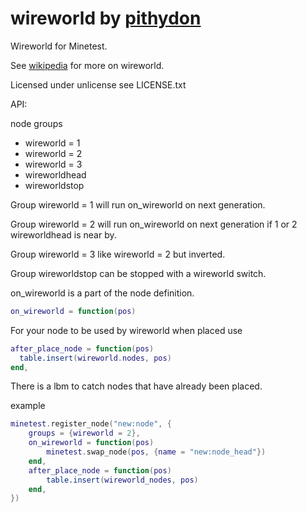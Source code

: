 # wireworld by [pithydon]

Wireworld for Minetest.

See [wikipedia] for more on wireworld.

Licensed under unlicense see LICENSE.txt

API:

node groups

* wireworld = 1
* wireworld = 2
* wireworld = 3
* wireworldhead
* wireworldstop

Group wireworld = 1 will run on_wireworld on next generation.

Group wireworld = 2 will run on_wireworld on next generation if 1 or 2 wireworldhead is near by.

Group wireworld = 3 like wireworld = 2 but inverted.

Group wireworldstop can be stopped with a wireworld switch.

on_wireworld is a part of the node definition.

```lua
on_wireworld = function(pos)
```
For your node to be used by wireworld when placed use

```lua
after_place_node = function(pos)
  table.insert(wireworld.nodes, pos)
end,
```

There is a lbm to catch nodes that have already been placed.

example

```lua
minetest.register_node("new:node", {
	groups = {wireworld = 2},
	on_wireworld = function(pos)
		minetest.swap_node(pos, {name = "new:node_head"})
	end,
	after_place_node = function(pos)
		table.insert(wireworld_nodes, pos)
	end,
})
```

[pithydon]: <https://github.com/pithydon>
[wikipedia]: <https://en.wikipedia.org/wiki/Wireworld>
